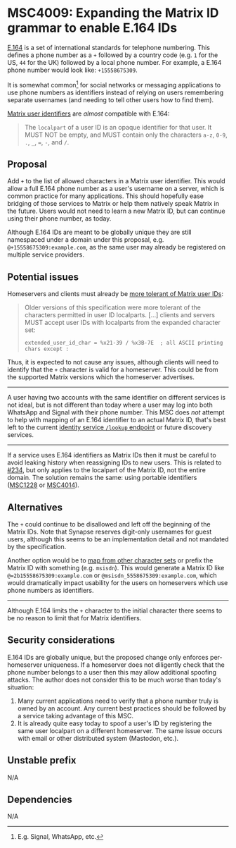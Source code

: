# MSC4009: Expanding the Matrix ID grammar to enable E.164 IDs

[E.164](https://www.itu.int/rec/T-REC-E.164) is a set of international standards
for telephone numbering. This defines a phone number as a `+` followed by a country
code (e.g. `1` for the US, `44` for the UK) followed by a local phone number.
For example, a E.164 phone number would look like: `+15558675309`.

It is somewhat common[^1] for social networks or messaging applications to use phone
numbers as identifiers instead of relying on users remembering separate usernames
(and needing to tell other users how to find them).

[Matrix user identifiers](https://spec.matrix.org/v1.6/appendices/#user-identifiers)
are *almost* compatible with E.164:

> The `localpart` of a user ID is an opaque identifier for that user. It MUST NOT
> be empty, and MUST contain only the characters `a-z`, `0-9`, `.`, `_`, `=`, `-`,
> and `/`.

## Proposal

Add `+` to the list of allowed characters in a Matrix user identifier. This would
allow a full E.164 phone number as a user's username on a server, which is common
practice for many applications. This should hopefully ease bridging of those
services to Matrix or help them natively speak Matrix in the future. Users would
not need to learn a new Matrix ID, but can continue using their phone number, as
today.

Although E.164 IDs are meant to be globally unique they are still namespaced under
a domain under this proposal, e.g. `@+15558675309:example.com`, as the same user may
already be registered on multiple service providers.

## Potential issues

Homeservers and clients must already be
[more tolerant of Matrix user IDs](https://spec.matrix.org/v1.6/appendices/#historical-user-ids):

> Older versions of this specification were more tolerant of the characters
> permitted in user ID localparts. [...] clients and servers MUST accept user IDs
> with localparts from the expanded character set:
>
> `extended_user_id_char = %x21-39 / %x3B-7E  ; all ASCII printing chars except :`

Thus, it is expected to not cause any issues, although clients will need to identify
that the `+` character is valid for a homeserver. This could be from the supported
Matrix versions which the homeserver advertises.

----

A user having two accounts with the same identifier on different services is not
ideal, but is not different than today where a user may log into both WhatsApp
and Signal with their phone number. This MSC does *not* attempt to help with mapping
of an E.164 identifier to an actual Matrix ID, that's best left to the current
[identity service `/lookup` endpoint](https://spec.matrix.org/v1.6/identity-service-api/#post_matrixidentityv2lookup)
or future discovery services.

----

If a service uses E.164 identifiers as Matrix IDs then it must be careful to avoid
leaking history when reassigning IDs to new users. This is related to [#234](https://github.com/matrix-org/matrix-spec/issues/234),
but only applies to the localpart of the Matrix ID, not the entire domain. The
solution remains the same: using portable identifiers ([MSC1228](https://github.com/matrix-org/matrix-spec-proposals/pull/1228)
or [MSC4014](https://github.com/matrix-org/matrix-spec-proposals/pull/4014)).

## Alternatives

The `+` could continue to be disallowed and left off the beginning of the Matrix
IDs. Note that Synapse reserves digit-only usernames for guest users, although this
seems to be an implementation detail and not mandated by the specification.

Another option would be to [map from other character sets](https://spec.matrix.org/v1.6/appendices/#mapping-from-other-character-sets)
or prefix the Matrix ID with something (e.g. `msisdn`).
This would generate a Matrix ID like `@=2b15558675309:example.com` or
`@msisdn_5558675309:example.com`, which would dramatically impact usability
for the users on homeservers which use phone numbers as identifiers.

----

Although E.164 limits the `+` character to the initial character there seems to
be no reason to limit that for Matrix identifiers.

## Security considerations

E.164 IDs are globally unique, but the proposed change only enforces per-homeserver
uniqueness. If a homeserver does not diligently check that the phone number belongs
to a user then this may allow additional spoofing attacks. The author does not consider
this to be much worse than today's situation:

1. Many current applications need to verify that a phone number truly is owned
   by an account. Any current best practices should be followed by a service
   taking advantage of this MSC.
2. It is already quite easy today to spoof a user's ID by registering the same
   user localpart on a different homeserver. The same issue occurs with email or
   other distributed system (Mastodon, etc.).

## Unstable prefix

N/A

## Dependencies

N/A

[^1]: E.g. Signal, WhatsApp, etc.
